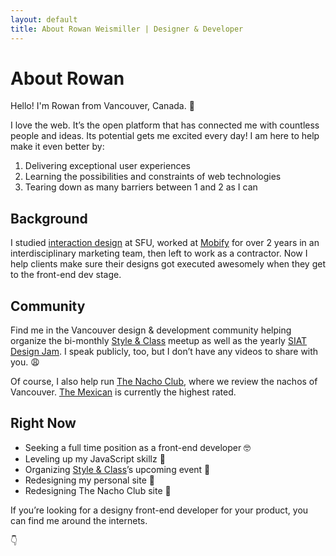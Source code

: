 ```yaml
---
layout: default
title: About Rowan Weismiller | Designer & Developer
---
```


# About Rowan

Hello! I'm Rowan from Vancouver, Canada. 👋

I love the web. It&rsquo;s the open platform that has connected me with countless
people and ideas. Its potential gets me excited every day! I am here to help
make it even better by:

1. Delivering exceptional user experiences
2. Learning the possibilities and constraints of web technologies
3. Tearing down as many barriers between 1 and 2 as I can

## Background

I studied [interaction design][siat] at SFU, worked at [Mobify][mobify] for
over 2 years in an interdisciplinary marketing team, then left to work as a
contractor. Now I help clients make sure their designs got executed awesomely when
they get to the front-end dev stage.

## Community

Find me in the Vancouver design &amp; development community helping organize the
bi-monthly [Style & Class][style-class] meetup as well as the yearly
[SIAT Design Jam][design-jam]. I speak publicly, too, but I don&rsquo;t have any
videos to share with you. 😩

Of course, I also help run [The Nacho Club][nacho-club], where we review
the nachos of Vancouver. [The Mexican][the-mexican] is currently the highest rated.

## Right Now

- Seeking a full time position as a front-end developer 🤓
- Leveling up my JavaScript skillz 💯
- Organizing [Style & Class][style-class]&rsquo;s upcoming event 👀
- Redesigning my personal site 🤘
- Redesigning The Nacho Club site 🔑

If you&rsquo;re looking for a designy front-end developer for your product, you
can find me around the internets.

👇

[siat]: //siat.sfu.ca/
[mobify]: //www.mobify.com/
[style-class]: //styleandclass.ca/
[design-jam]: //siatjam.ca/
[nacho-club]: //thenachoclub.com/
[the-mexican]: //themexican.ca/
